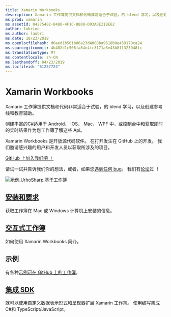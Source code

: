 ```yaml
---
title: Xamarin Workbooks
description: Xamarin 工作簿提供文档和代码非常适合于试验，的 blend 学习，以及创建参考线和教育辅助。
ms.prod: xamarin
ms.assetid: 04275482-0488-4F1C-8808-D03A8E21BE62
author: lobrien
ms.author: laobri
ms.date: 10/23/2018
ms.openlocfilehash: d0aed1b501b86a23d4008ba9618b0e459178ca24
ms.sourcegitcommit: 4b402d1c508fa84e4fc3171a6e43b811323948fc
ms.translationtype: MT
ms.contentlocale: zh-CN
ms.lasthandoff: 04/23/2019
ms.locfileid: "61257724"
---
```

# <a name="xamarin-workbooks"></a>Xamarin Workbooks

Xamarin 工作簿提供文档和代码非常适合于试验，的 blend 学习，以及创建参考线和教育辅助。

创建丰富的C#适用于 Android、 iOS、 Mac、 WPF 中，或控制台中和获取即时的实时结果作为您工作簿了解这些 Api。

Xamarin Workbooks 是开放源代码软件。 在打开发生在 GitHub 上的开发。 我们邀请感兴趣的用户和开发人员以获取所涉及的项目。

[GitHub 上加入我们吧 ！](https://github.com/Microsoft/workbooks)

请试一试并告诉我们你的想法，或者，如果您[遇到任何 bug](~/tools/workbooks/install.md#reporting-bugs)。 我们有[论坛](https://forums.xamarin.com/categories/inspector)过 ！

[![](images/interactive-1.0.0-urho-planet-earth-small.png "示例 UrhoSharp 基于工作簿")](images/interactive-1.0.0-urho-planet-earth.png#lightbox)

## <a name="installation-and-requirementsinstallmd"></a>[安装和要求](install.md)

获取工作簿在 Mac 或 Windows 计算机上安装的信息。

## <a name="interactive-workbooksworkbookmd"></a>[交互式工作簿](workbook.md)

如何使用 Xamarin Workbooks 简介。

## <a name="samples"></a>示例

有各种[示例可在 GitHub 上的工作簿](https://github.com/xamarin/workbooks)。

## <a name="integration-sdksdkindexmd"></a>[集成 SDK](sdk/index.md)

就可以使用自定义数据表示形式和呈现器扩展 Xamarin 工作簿。 使用编写集成C#和 TypeScript/JavaScript。
